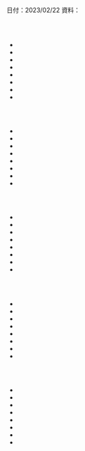 # 

日付：2023/02/22
資料：

<br>

## 

- 
- 
- 
- 
- 
- 
- 
- 

<br>

## 

- 
- 
- 
- 
- 
- 
- 
- 

<br>

## 

- 
- 
- 
- 
- 
- 
- 
- 

<br>

## 

- 
- 
- 
- 
- 
- 
- 
- 

<br>

## 

- 
- 
- 
- 
- 
- 
- 
- 
